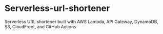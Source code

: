 # Serverless-url-shortener
Serverless URL shortener built with AWS Lambda, API Gateway, DynamoDB, S3, CloudFront, and GitHub Actions.
